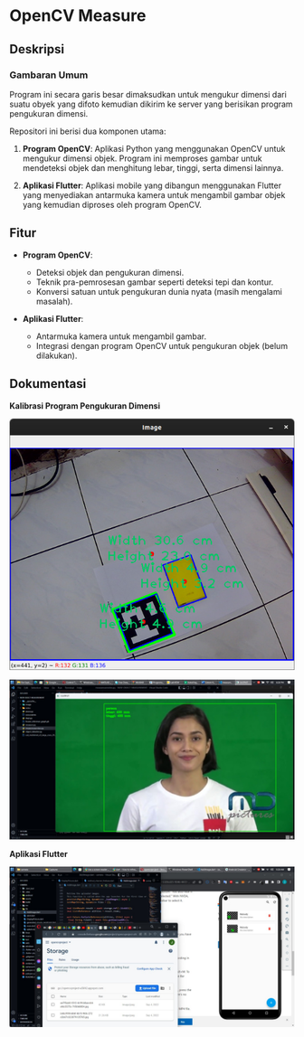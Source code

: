 # OpenCV Measure

## Deskripsi
### Gambaran Umum
Program ini secara garis besar dimaksudkan untuk mengukur dimensi dari suatu obyek yang difoto kemudian dikirim ke server yang berisikan program pengukuran dimensi.

Repositori ini berisi dua komponen utama:

1. **Program OpenCV**: Aplikasi Python yang menggunakan OpenCV untuk mengukur dimensi objek. Program ini memproses gambar untuk mendeteksi objek dan menghitung lebar, tinggi, serta dimensi lainnya.

2. **Aplikasi Flutter**: Aplikasi mobile yang dibangun menggunakan Flutter yang menyediakan antarmuka kamera untuk mengambil gambar objek yang kemudian diproses oleh program OpenCV.

## Fitur
- **Program OpenCV**:
  - Deteksi objek dan pengukuran dimensi.
  - Teknik pra-pemrosesan gambar seperti deteksi tepi dan kontur.
  - Konversi satuan untuk pengukuran dunia nyata (masih mengalami masalah).

- **Aplikasi Flutter**:
  - Antarmuka kamera untuk mengambil gambar.
  - Integrasi dengan program OpenCV untuk pengukuran objek (belum dilakukan).

## Dokumentasi
**Kalibrasi Program Pengukuran Dimensi**

![Pengukuran menggunakan video dan obyek non geometri](https://github.com/jafarumarassadulloh/opencv_measure/blob/main/WhatsApp%20Image%202024-12-15%20at%2010.27.14%20%281%29.jpeg)

![Pengukuran menggunakan kamera langsung dan obyek geometri](https://github.com/jafarumarassadulloh/opencv_measure/blob/main/WhatsApp%20Image%202024-12-15%20at%2010.27.14.jpeg)

**Aplikasi Flutter**

![enter image description here](https://github.com/jafarumarassadulloh/opencv_measure/blob/main/WhatsApp%20Image%202024-12-15%20at%2010.27.15.jpeg)
